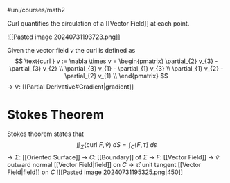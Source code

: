 #uni/courses/math2 

Curl quantifies the circulation of a [[Vector Field]] at each point.

![[Pasted image 20240731193723.png]]

Given the vector field $v$ the curl is defined as
$$
\text{curl } v := \nabla \times v =  \begin{pmatrix}
\partial_{2} v_{3} - \partial_{3} v_{2} \\ 
\partial_{3} v_{1} - \partial_{1} v_{3} \\ 
\partial_{1} v_{2} - \partial_{2} v_{1} \\ 
\end{pmatrix}
$$
-> $\nabla$: [[Partial Derivative#Gradient|gradient]]

# Stokes Theorem

Stokes theorem states that
$$
\iint_{\Sigma} \langle \text{curl } F, \hat{v} \rangle \ dS = \int_{C} \langle F, \hat{\tau} \rangle \ ds
$$
-> $\Sigma$: [[Oriented Surface]]
-> $C$: [[Boundary]] of $\Sigma$
-> $F$: [[Vector Field]]
-> $\hat{v}$: outward normal [[Vector Field|field]] on $C$
-> $\hat{\tau}$: unit tangent [[Vector Field|field]] on $C$
![[Pasted image 20240731195325.png|450]]
